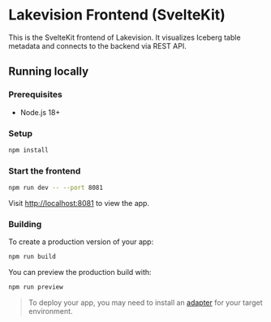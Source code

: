 # Lakevision Frontend (SvelteKit)

This is the SvelteKit frontend of Lakevision. It visualizes Iceberg table metadata and connects to the backend via REST API.

## Running locally

### Prerequisites

- Node.js 18+

### Setup

```bash
npm install
```

### Start the frontend
```bash
npm run dev -- --port 8081
```

Visit [http://localhost:8081](http://localhost:8081) to view the app.


### Building

To create a production version of your app:

```bash
npm run build
```

You can preview the production build with:

```bash
npm run preview
```

> To deploy your app, you may need to install an [adapter](https://kit.svelte.dev/docs/adapters) for your target environment.
